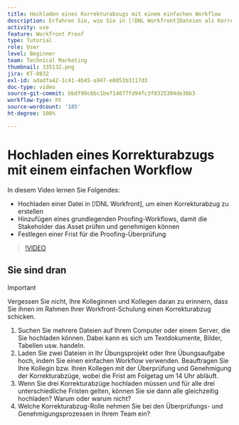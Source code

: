 ```yaml
---
title: Hochladen eines Korrekturabzugs mit einem einfachen Workflow
description: Erfahren Sie, wie Sie in [!DNL Workfront]Dateien als Korrekturabzüge hochladen, einen einfachen Proofing-Workflow für die Überprüfung und Genehmigung durch Stakeholder einrichten und Fristen für die Überprüfung von Korrekturabzügen festlegen.
activity: use
feature: Workfront Proof
type: Tutorial
role: User
level: Beginner
team: Technical Marketing
thumbnail: 335132.png
jira: KT-8832
exl-id: adadfa42-1c41-4b45-a947-e0851b3117d3
doc-type: video
source-git-commit: bbdf99c6bc1be714077fd94fc3f8325394de36b3
workflow-type: ht
source-wordcount: '185'
ht-degree: 100%

---
```


# Hochladen eines Korrekturabzugs mit einem einfachen Workflow

In diesem Video lernen Sie Folgendes:

* Hochladen einer Datei in [!DNL Workfront], um einen Korrekturabzug zu erstellen
* Hinzufügen eines grundlegenden Proofing-Workflows, damit die Stakeholder das Asset prüfen und genehmigen können
* Festlegen einer Frist für die Proofing-Überprüfung

>[!VIDEO](https://video.tv.adobe.com/v/335132/?quality=12&learn=on&enablevpops=1)

## Sie sind dran

>[!IMPORTANT]
>
>Vergessen Sie nicht, Ihre Kolleginnen und Kollegen daran zu erinnern, dass Sie ihnen im Rahmen Ihrer Workfront-Schulung einen Korrekturabzug schicken.


1. Suchen Sie mehrere Dateien auf Ihrem Computer oder einem Server, die Sie hochladen können. Dabei kann es sich um Textdokumente, Bilder, Tabellen usw. handeln.
1. Laden Sie zwei Dateien in Ihr Übungsprojekt oder Ihre Übungsaufgabe hoch, indem Sie einen einfachen Workflow verwenden. Beauftragen Sie Ihre Kollegin bzw. Ihren Kollegen mit der Überprüfung und Genehmigung der Korrekturabzüge, wobei die Frist am Folgetag um 14 Uhr abläuft.
1. Wenn Sie drei Korrekturabzüge hochladen müssen und für alle drei unterschiedliche Fristen gelten, können Sie sie dann alle gleichzeitig hochladen? Warum oder warum nicht?
1. Welche Korrekturabzug-Rolle nehmen Sie bei den Überprüfungs- und Genehmigungsprozessen in Ihrem Team ein?

<!--
## Learn more
* Supported proofing file types
* Configure a proof
-->

<!--
## Guides
* Plan a basic workflow worksheet
* Upload proofs in Workfront
-->
